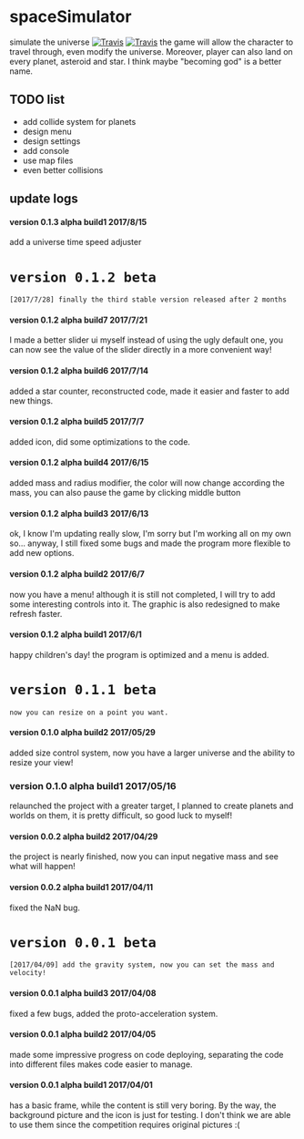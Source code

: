 # spaceSimulator
simulate the universe
[![Travis](https://img.shields.io/travis/rust-lang/rust.svg)]()
[![Travis](https://img.shields.io/badge/version-0.1.3%20alpha%20build%201-red.svg)]()
the game will allow the character to travel through, 
even modify the universe. Moreover, player can also 
land on every planet, asteroid and star. I think maybe
"becoming god" is a better name.
## TODO list
* add collide system for planets
* design menu
* design settings
* add console
* use map files
* even better collisions
## update logs
#### version 0.1.3 alpha build1 2017/8/15
add a universe time speed adjuster
# ```version 0.1.2 beta```
`[2017/7/28] finally the third stable version released after 2 months`
#### version 0.1.2 alpha build7 2017/7/21
I made a better slider ui myself instead of using the ugly default one, you can now see the value of the slider directly in a more convenient way!
#### version 0.1.2 alpha build6 2017/7/14
added a star counter, reconstructed code, made it easier and faster to add new things.
#### version 0.1.2 alpha build5 2017/7/7
added icon, did some optimizations to the code.
#### version 0.1.2 alpha build4 2017/6/15
added mass and radius modifier, the color will now change according the mass, you can also pause the game by clicking middle button
#### version 0.1.2 alpha build3 2017/6/13
ok, I know I'm updating really slow, I'm sorry but I'm working all on my own so... anyway, I still fixed some bugs and made the program more flexible to add new options.
#### version 0.1.2 alpha build2 2017/6/7
now you have a menu! although it is still not completed, I will try to add some interesting controls into it. The graphic is also redesigned to make refresh faster.
#### version 0.1.2 alpha build1 2017/6/1
happy children's day! the program is optimized and a menu is added.
# ```version 0.1.1 beta```
`now you can resize on a point you want.`
#### version 0.1.0 alpha build2 2017/05/29
added size control system, now you have a larger universe and the ability to resize your view!
### version 0.1.0 alpha build1 2017/05/16
relaunched the project with a greater target, I planned to create planets and worlds on them, it is pretty difficult, so good luck to myself!
#### version 0.0.2 alpha build2 2017/04/29
the project is nearly finished, now you can input negative mass and see what will happen!
#### version 0.0.2 alpha build1 2017/04/11
fixed the NaN bug.
# ```version 0.0.1 beta```
`[2017/04/09] add the gravity system, now you can set the mass and velocity!`
#### version 0.0.1 alpha build3 2017/04/08
fixed a few bugs, added the proto-acceleration system.
#### version 0.0.1 alpha build2 2017/04/05
made some impressive progress on code deploying, separating the code into different files makes code easier to manage. 
#### version 0.0.1 alpha build1 2017/04/01
has a basic frame, while the content is still very boring. By the way, the background picture and the icon is just for testing.<pr>
I don't think we are able to use them since the competition requires original pictures :(
